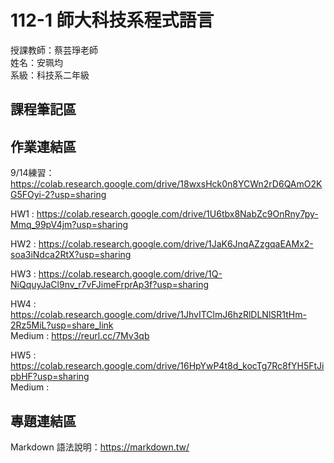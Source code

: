 # 112-1 師大科技系程式語言

授課教師：蔡芸琤老師  
姓名：安珮均  
系級：科技系二年級  

## 課程筆記區

## 作業連結區
9/14練習：https://colab.research.google.com/drive/18wxsHck0n8YCWn2rD6QAmO2KG5FOyi-2?usp=sharing  

HW1 : https://colab.research.google.com/drive/1U6tbx8NabZc9OnRny7py-Mmq_99pV4jm?usp=sharing  

HW2 : https://colab.research.google.com/drive/1JaK6JnqAZzgqaEAMx2-soa3iNdca2RtX?usp=sharing

HW3 : https://colab.research.google.com/drive/1Q-NiQquyJaCl9nv_r7vFJimeFrprAp3f?usp=sharing

HW4 : https://colab.research.google.com/drive/1JhvITClmJ6hzRlDLNlSR1tHm-2Rz5MiL?usp=share_link  
Medium : https://reurl.cc/7Mv3qb

HW5 : https://colab.research.google.com/drive/16HpYwP4t8d_kocTg7Rc8fYH5FtJipbHF?usp=sharing  
Medium : 






## 專題連結區
Markdown 語法說明：https://markdown.tw/  

